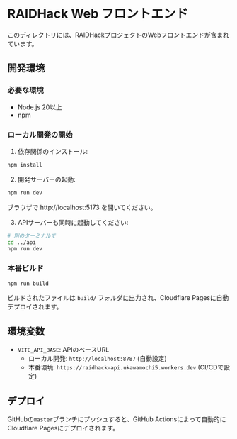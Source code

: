 # RAIDHack Web フロントエンド

このディレクトリには、RAIDHackプロジェクトのWebフロントエンドが含まれています。

## 開発環境

### 必要な環境
- Node.js 20以上
- npm

### ローカル開発の開始

1. 依存関係のインストール:
```bash
npm install
```

2. 開発サーバーの起動:
```bash
npm run dev
```
ブラウザで http://localhost:5173 を開いてください。

3. APIサーバーも同時に起動してください:
```bash
# 別のターミナルで
cd ../api
npm run dev
```

### 本番ビルド

```bash
npm run build
```

ビルドされたファイルは `build/` フォルダに出力され、Cloudflare Pagesに自動デプロイされます。

## 環境変数

- `VITE_API_BASE`: APIのベースURL
  - ローカル開発: `http://localhost:8787` (自動設定)
  - 本番環境: `https://raidhack-api.ukawamochi5.workers.dev` (CI/CDで設定)

## デプロイ

GitHubの`master`ブランチにプッシュすると、GitHub Actionsによって自動的にCloudflare Pagesにデプロイされます。
